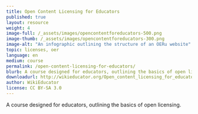 ```yaml
---
title: Open Content Licensing for Educators
published: true
layout: resource
weight: 4
image-full: /_assets/images/opencontentforeducators-500.png
image-thumb: /_assets/images/opencontentforeducators-300.png
image-alt: "An infographic outlining the structure of an OERu website"
topic: licenses, oer
language: en
medium: course
permalink: /open-content-licensing-for-educators/
blurb: A course designed for educators, outlining the basics of open licensing.
downloadurl: http://wikieducator.org/Open_content_licensing_for_educators/Home
author: WikiEducator
license: CC BY-SA 3.0
---
```


A course designed for educators, outlining the basics of open licensing.
